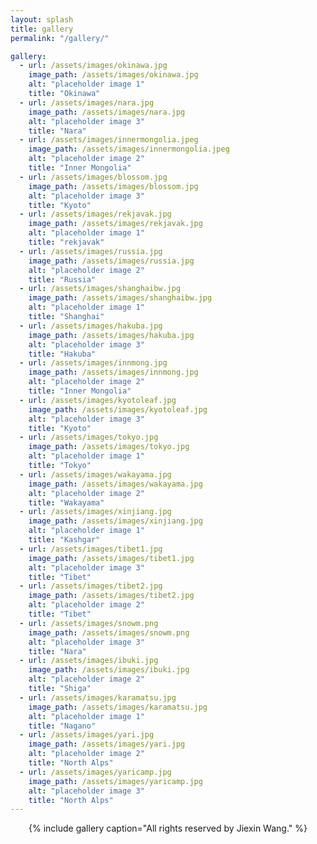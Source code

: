 ```yaml
---
layout: splash
title: gallery
permalink: "/gallery/"

gallery:
  - url: /assets/images/okinawa.jpg
    image_path: /assets/images/okinawa.jpg
    alt: "placeholder image 1"
    title: "Okinawa"
  - url: /assets/images/nara.jpg
    image_path: /assets/images/nara.jpg
    alt: "placeholder image 3"
    title: "Nara"
  - url: /assets/images/innermongolia.jpeg
    image_path: /assets/images/innermongolia.jpeg
    alt: "placeholder image 2"
    title: "Inner Mongolia"
  - url: /assets/images/blossom.jpg
    image_path: /assets/images/blossom.jpg
    alt: "placeholder image 3"
    title: "Kyoto"
  - url: /assets/images/rekjavak.jpg
    image_path: /assets/images/rekjavak.jpg
    alt: "placeholder image 1"
    title: "rekjavak"
  - url: /assets/images/russia.jpg
    image_path: /assets/images/russia.jpg
    alt: "placeholder image 2"
    title: "Russia"
  - url: /assets/images/shanghaibw.jpg
    image_path: /assets/images/shanghaibw.jpg
    alt: "placeholder image 1"
    title: "Shanghai"
  - url: /assets/images/hakuba.jpg
    image_path: /assets/images/hakuba.jpg
    alt: "placeholder image 3"
    title: "Hakuba"
  - url: /assets/images/innmong.jpg
    image_path: /assets/images/innmong.jpg
    alt: "placeholder image 2"
    title: "Inner Mongolia"
  - url: /assets/images/kyotoleaf.jpg
    image_path: /assets/images/kyotoleaf.jpg
    alt: "placeholder image 3"
    title: "Kyoto"
  - url: /assets/images/tokyo.jpg
    image_path: /assets/images/tokyo.jpg
    alt: "placeholder image 1"
    title: "Tokyo"
  - url: /assets/images/wakayama.jpg
    image_path: /assets/images/wakayama.jpg
    alt: "placeholder image 2"
    title: "Wakayama"
  - url: /assets/images/xinjiang.jpg
    image_path: /assets/images/xinjiang.jpg
    alt: "placeholder image 1"
    title: "Kashgar"
  - url: /assets/images/tibet1.jpg
    image_path: /assets/images/tibet1.jpg
    alt: "placeholder image 3"
    title: "Tibet"
  - url: /assets/images/tibet2.jpg
    image_path: /assets/images/tibet2.jpg
    alt: "placeholder image 2"
    title: "Tibet"
  - url: /assets/images/snowm.png
    image_path: /assets/images/snowm.png
    alt: "placeholder image 3"
    title: "Nara"
  - url: /assets/images/ibuki.jpg
    image_path: /assets/images/ibuki.jpg
    alt: "placeholder image 2"
    title: "Shiga"
  - url: /assets/images/karamatsu.jpg
    image_path: /assets/images/karamatsu.jpg
    alt: "placeholder image 1"
    title: "Nagano"
  - url: /assets/images/yari.jpg
    image_path: /assets/images/yari.jpg
    alt: "placeholder image 2"
    title: "North Alps"
  - url: /assets/images/yaricamp.jpg
    image_path: /assets/images/yaricamp.jpg
    alt: "placeholder image 3"
    title: "North Alps"
---
```


<center>
{% include gallery caption="All rights reserved by Jiexin Wang." %}
</center>
